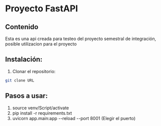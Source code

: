 # Proyecto FastAPI

## Contenido

Esta es una api creada para testeo del proyecto semestral de integración, posible utilizacion para el proyecto

## Instalación:

1. Clonar el repositorio:
```bash
git clone URL
```
## Pasos a usar:

1. source venv/Script/activate
2. pip install -r requirements.txt
3. uvicorn app.main:app --reload --port 8001 (Elegir el puerto)